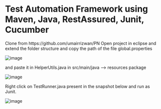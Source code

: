 <h1>Test Automation Framework using  Maven, Java, RestAssured, Junit, Cucumber </h1>
Clone from https://github.com/umairrizwan/PN Open project in eclipse and extend the folder structure and copy the path of the file  global.properties

![image](https://user-images.githubusercontent.com/63503754/195016538-1745f106-32de-4590-adc2-7228e0dd46bf.png)


and paste it in HelperUtils.java in src/main/java --> resources package

![image](https://user-images.githubusercontent.com/63503754/195016909-3299efe8-cc11-4e70-879f-df798c339df2.png)


Right click on TestRunner.java present in the snapshot below and run as Junit. <br />

![image](https://user-images.githubusercontent.com/63503754/195017184-8ac9350d-3610-4aa0-adf5-96f2d6bf18c3.png)


